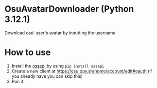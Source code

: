 # OsuAvatarDownloader (Python 3.12.1)
Download osu! user's avatar by inputting the username
# How to use
1. Install the [ossapi](https://github.com/tybug/ossapi) by using `pip install ossapi` 
2. Create a new client at https://osu.ppy.sh/home/account/edit#oauth (if you already have you can skip this)
3. Run it.
